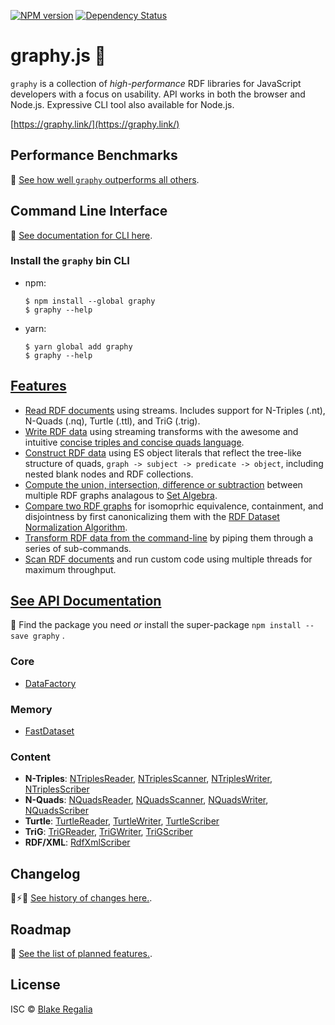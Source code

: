 [![NPM version][npm-image]][npm-url] [![Dependency Status][daviddm-image]][daviddm-url] 

# graphy.js 🍌
`graphy` is a collection of *high-performance* RDF libraries for JavaScript developers with a focus on usability. API works in both the browser and Node.js. Expressive CLI tool also available for Node.js.

[https://graphy.link/](https://graphy.link/)


## Performance Benchmarks
🚀 [See how well `graphy` outperforms all others](https://github.com/blake-regalia/graphy.js/blob/master/perf/README.md).


## Command Line Interface
📑 [See documentation for CLI here](https://graphy.link/cli).

### Install the `graphy` bin CLI
 - npm:
   ```console
   $ npm install --global graphy
   $ graphy --help
   ```

 - yarn:
   ```console
   $ yarn global add graphy
   $ graphy --help
   ```


## [Features](https://graphy.link/)
 - [Read RDF documents](https://graphy.link/content.textual#verb_read) using streams. Includes support for N-Triples (.nt), N-Quads (.nq), Turtle (.ttl), and TriG (.trig).
 - [Write RDF data](https://graphy.link/content.textual#verb_write) using streaming transforms with the awesome and intuitive [concise triples and concise quads language](https://graphy.link/concise).
 - [Construct RDF data](https://graphy.link/concise#hash_c3) using ES object literals that reflect the tree-like structure of quads, `graph -> subject -> predicate -> object`, including nested blank nodes and RDF collections.
 - [Compute the union, intersection, difference or subtraction](https://graphy.link/memory.dataset.fast) between multiple RDF graphs analagous to [Set Algebra](https://en.wikipedia.org/wiki/Algebra_of_sets).
 - [Compare two RDF graphs](https://graphy.link/memory.dataset.fast#method_canonicalize) for isomoprhic equivalence, containment, and disjointness by first canonicalizing them with the [RDF Dataset Normalization Algorithm](https://json-ld.github.io/normalization/spec/).
 - [Transform RDF data from the command-line](https://graphy.link/cli) by piping them through a series of sub-commands.
 - [Scan RDF documents](https://graphy.link/content.textual#verb_scan) and run custom code using multiple threads for maximum throughput.


## [See API Documentation](https://graphy.link/api)
🔎 Find the package you need _or_ install the super-package `npm install --save graphy` .

### Core
 - [DataFactory](https://graphy.link/core.data.factory)

### Memory
 - [FastDataset](https://graphy.link/memory.dataset.fast)

### Content
 - **N-Triples**: [NTriplesReader](https://graphy.link/content.textual#verb_read), [NTriplesScanner](https://graphy.link/content.textual#verb_scan), [NTriplesWriter](https://graphy.link/content.textual#verb_write), [NTriplesScriber](https://graphy.link/content.textual#verb_scribe)
 - **N-Quads**: [NQuadsReader](https://graphy.link/content.textual#verb_read), [NQuadsScanner](https://graphy.link/content.textual#verb_scan), [NQuadsWriter](https://graphy.link/content.textual#verb_write), [NQuadsScriber](https://graphy.link/content.textual#verb_scribe)
 - **Turtle**: [TurtleReader](https://graphy.link/content.textual#verb_read), [TurtleWriter](https://graphy.link/content.textual#verb_write), [TurtleScriber](https://graphy.link/content.textual#verb_scribe)
 - **TriG**: [TriGReader](https://graphy.link/content.textual#verb_read), [TriGWriter](https://graphy.link/content.textual#verb_write), [TriGScriber](https://graphy.link/content.textual#verb_scribe)
 - **RDF/XML**: [RdfXmlScriber](https://graphy.link/content.textual#verb_scribe)

## Changelog
🍭⚡︎🔧 [See history of changes here.](https://github.com/blake-regalia/graphy.js/blob/master/CHANGELOG.md).

## Roadmap
🚧 [See the list of planned features.](https://github.com/blake-regalia/graphy.js/blob/master/ROADMAP.md).

## License

ISC © [Blake Regalia]()


[npm-image]: https://badge.fury.io/js/graphy.svg
[npm-url]: https://npmjs.org/package/graphy
<!-- [travis-image]: https://travis-ci.org/blake-regalia/graphy.js.svg?branch=master -->
<!-- [travis-url]: https://travis-ci.org/blake-regalia/graphy.js -->
[daviddm-image]: https://david-dm.org/blake-regalia/graphy.js.svg?theme=shields.io
[daviddm-url]: https://david-dm.org/blake-regalia/graphy.js
